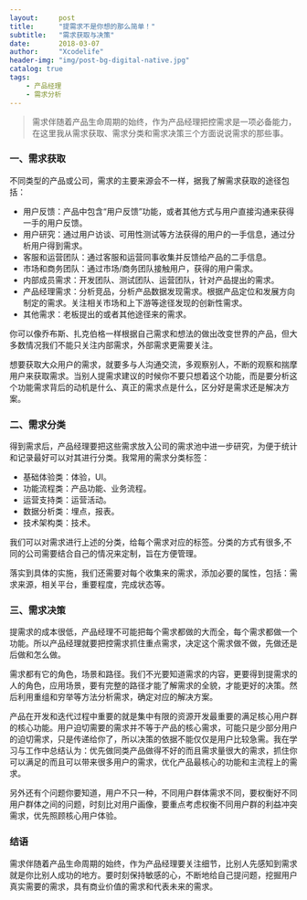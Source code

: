 ```yaml
---
layout:     post
title:      "提需求不是你想的那么简单！"
subtitle:   "需求获取与决策"
date:       2018-03-07
author:     "Xcodelife"
header-img: "img/post-bg-digital-native.jpg"
catalog: true
tags:
    - 产品经理
    - 需求分析
---
```

> 需求伴随着产品生命周期的始终，作为产品经理把控需求是一项必备能力，在这里我从需求获取、需求分类和需求决策三个方面说说需求的那些事。

### 一、需求获取
不同类型的产品或公司，需求的主要来源会不一样，据我了解需求获取的途径包括：

* 用户反馈：产品中包含“用户反馈”功能，或者其他方式与用户直接沟通来获得一手的用户反馈。
* 用户研究：通过用户访谈、可用性测试等方法获得的用户的一手信息，通过分析用户得到需求。
* 客服和运营团队：通过客服和运营同事收集并反馈给产品的二手信息。
* 市场和商务团队：通过市场/商务团队接触用户，获得的用户需求。
* 内部成员需求：开发团队、测试团队、运营团队，针对产品提出的需求。
* 产品经理需求：分析竞品，分析产品数据发现需求。根据产品定位和发展方向制定的需求。关注相关市场和上下游等途径发现的创新性需求。
* 其他需求：老板提出的或者其他途径来的需求。

你可以像乔布斯、扎克伯格一样根据自己需求和想法的做出改变世界的产品，但大多数情况我们不能只关注内部需求，外部需求更需要关注。

想要获取大众用户的需求，就要多与人沟通交流，多观察别人，不断的观察和揣摩用户来获取需求。当别人提需求建议的时候你不要只想着这个功能，而是要分析这个功能需求背后的动机是什么、真正的需求点是什么，区分好是需求还是解决方案。

### 二、需求分类
得到需求后，产品经理要把这些需求放入公司的需求池中进一步研究，为便于统计和记录最好可以对其进行分类。我常用的需求分类标签：

* 基础体验类：体验，UI。
* 功能流程类：产品功能、业务流程。
* 运营支持类：运营活动。
* 数据分析类：埋点，报表。
* 技术架构类：技术。

我们可以对需求进行上述的分类，给每个需求对应的标签。分类的方式有很多,不同的公司需要结合自己的情况来定制，旨在方便管理。

落实到具体的实施，我们还需要对每个收集来的需求，添加必要的属性，包括：需求来源，相关平台，重要程度，完成状态等。

### 三、需求决策
提需求的成本很低，产品经理不可能把每个需求都做的大而全，每个需求都做一个功能。所以产品经理就要把控需求抓住重点需求，决定这个需求做不做，先做还是后做和怎么做。

需求都有它的角色，场景和路径。我们不光要知道需求的内容，更要得到提需求的人的角色，应用场景，要有完整的路径才能了解需求的全貌，才能更好的决策。然后利用重组和穷举等方法分析需求，确定对应的解决方案。

产品在开发和迭代过程中重要的就是集中有限的资源开发最重要的满足核心用户群的核心功能。用户迫切需要的需求并不等于产品的核心需求，可能只是少部分用户的迫切需求，只是传递给你了，所以决策的依据不能仅仅是用户比较急需。我在学习与工作中总结认为：优先做同类产品做得不好的而且需求量很大的需求，抓住你可以满足的而且可以带来很多用户的需求，优化产品最核心的功能和主流程上的需求。

另外还有个问题你要知道，用户不只一种，不同用户群体需求不同，要权衡好不同用户群体之间的问题，时刻比对用户画像，要重点考虑权衡不同用户群的利益冲突需求，优先照顾核心用户体验。

### 结语
需求伴随着产品生命周期的始终，作为产品经理要关注细节，比别人先感知到需求就是你比别人成功的地方。要时刻保持敏感的心，不断地给自己提问题，挖掘用户真实需要的需求，具有商业价值的需求和代表未来的需求。




